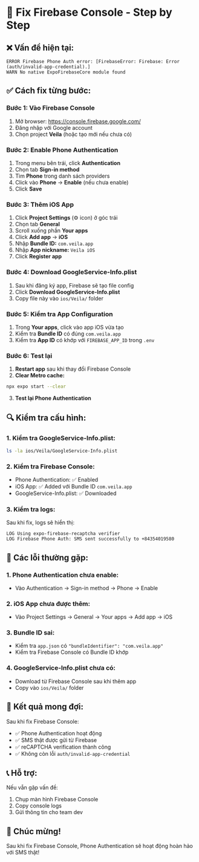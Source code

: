 # 🔧 Fix Firebase Console - Step by Step

## ❌ Vấn đề hiện tại:

```
ERROR Firebase Phone Auth error: [FirebaseError: Firebase: Error (auth/invalid-app-credential).]
WARN No native ExpoFirebaseCore module found
```

## ✅ Cách fix từng bước:

### **Bước 1: Vào Firebase Console**

1. Mở browser: https://console.firebase.google.com/
2. Đăng nhập với Google account
3. Chọn project **Veila** (hoặc tạo mới nếu chưa có)

### **Bước 2: Enable Phone Authentication**

1. Trong menu bên trái, click **Authentication**
2. Chọn tab **Sign-in method**
3. Tìm **Phone** trong danh sách providers
4. Click vào **Phone** → **Enable** (nếu chưa enable)
5. Click **Save**

### **Bước 3: Thêm iOS App**

1. Click **Project Settings** (⚙️ icon) ở góc trái
2. Chọn tab **General**
3. Scroll xuống phần **Your apps**
4. Click **Add app** → **iOS**
5. Nhập **Bundle ID:** `com.veila.app`
6. Nhập **App nickname:** `Veila iOS`
7. Click **Register app**

### **Bước 4: Download GoogleService-Info.plist**

1. Sau khi đăng ký app, Firebase sẽ tạo file config
2. Click **Download GoogleService-Info.plist**
3. Copy file này vào `ios/Veila/` folder

### **Bước 5: Kiểm tra App Configuration**

1. Trong **Your apps**, click vào app iOS vừa tạo
2. Kiểm tra **Bundle ID** có đúng `com.veila.app`
3. Kiểm tra **App ID** có khớp với `FIREBASE_APP_ID` trong `.env`

### **Bước 6: Test lại**

1. **Restart app** sau khi thay đổi Firebase Console
2. **Clear Metro cache:**

```bash
npx expo start --clear
```

3. **Test lại Phone Authentication**

## 🔍 Kiểm tra cấu hình:

### **1. Kiểm tra GoogleService-Info.plist:**

```bash
ls -la ios/Veila/GoogleService-Info.plist
```

### **2. Kiểm tra Firebase Console:**

- Phone Authentication: ✅ Enabled
- iOS App: ✅ Added với Bundle ID `com.veila.app`
- GoogleService-Info.plist: ✅ Downloaded

### **3. Kiểm tra logs:**

Sau khi fix, logs sẽ hiển thị:

```
LOG Using expo-firebase-recaptcha verifier
LOG Firebase Phone Auth: SMS sent successfully to +84354019580
```

## 🚨 Các lỗi thường gặp:

### **1. Phone Authentication chưa enable:**

- Vào Authentication → Sign-in method → Phone → Enable

### **2. iOS App chưa được thêm:**

- Vào Project Settings → General → Your apps → Add app → iOS

### **3. Bundle ID sai:**

- Kiểm tra `app.json` có `"bundleIdentifier": "com.veila.app"`
- Kiểm tra Firebase Console có Bundle ID khớp

### **4. GoogleService-Info.plist chưa có:**

- Download từ Firebase Console sau khi thêm app
- Copy vào `ios/Veila/` folder

## 🎯 Kết quả mong đợi:

Sau khi fix Firebase Console:

- ✅ Phone Authentication hoạt động
- ✅ SMS thật được gửi từ Firebase
- ✅ reCAPTCHA verification thành công
- ✅ Không còn lỗi `auth/invalid-app-credential`

## 📞 Hỗ trợ:

Nếu vẫn gặp vấn đề:

1. Chụp màn hình Firebase Console
2. Copy console logs
3. Gửi thông tin cho team dev

## 🎉 Chúc mừng!

Sau khi fix Firebase Console, Phone Authentication sẽ hoạt động hoàn hảo với SMS thật!
